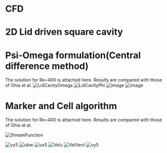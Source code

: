 # CFD
# 2D Lid driven square cavity
# Psi-Omega formulation(Central difference method)
The solution for Re=400 is attached here. Results are compared with those of Ghia et al.
![LidCavityOmega](https://user-images.githubusercontent.com/90545152/132978490-9cb3f09a-9d05-4575-8515-e5b45d218e0b.png)
![LidCavityPhi](https://user-images.githubusercontent.com/90545152/132978493-b52d4ec1-843a-46d3-9639-b9d9bf3bf2bd.png)
![image](https://user-images.githubusercontent.com/90545152/132978510-34e57cc0-0b95-4cfe-b44e-514b1ebaa716.png)
![image](https://user-images.githubusercontent.com/90545152/132978516-d3fba57d-203e-41f9-9500-1a613f21d277.png)


# Marker and Cell algorithm
The solution for Re=400 is attached here. Results are compared with those of Ghia et al.

![StreamFunction](https://user-images.githubusercontent.com/90545152/132977558-911b0952-3de7-4385-9874-e73cc29bc4cc.png)

![vy5](https://user-images.githubusercontent.com/90545152/132977635-79d507e1-400a-4a7b-9b28-bc1546a3a5fa.png)
![ubw](https://user-images.githubusercontent.com/90545152/132977678-dfced1ba-78c8-46a0-839a-1532ba434d05.png)
![ux5](https://user-images.githubusercontent.com/90545152/132977680-3d231afa-ac12-4ff7-be79-ac87083f63df.png)
![Velu](https://user-images.githubusercontent.com/90545152/132977693-2da6a423-ce02-40b9-aebc-f411e2d90fea.png)
![VelVect](https://user-images.githubusercontent.com/90545152/132977697-f0e080f5-86bc-4ff3-a0e2-4ba3f1dd78f1.png)
![vy5](https://user-images.githubusercontent.com/90545152/132977710-5cf282ab-5e1f-4edb-8d13-1c15fb2f821d.png)
